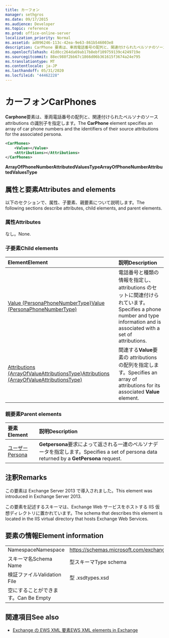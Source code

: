 ```yaml
---
title: カーフォン
manager: sethgros
ms.date: 09/17/2015
ms.audience: Developer
ms.topic: reference
ms.prod: office-online-server
localization_priority: Normal
ms.assetid: ad096246-113c-42ea-9e63-861b546003e8
description: CarPhone 要素は、車両電話番号の配列と、関連付けられたペルソナのソース attributions の識別子を指定します。
ms.openlocfilehash: 41d0cc264da69ab17b8ebf109759139c4249719e
ms.sourcegitcommit: 88ec988f2bb67c1866d06b361615f3674a24e795
ms.translationtype: MT
ms.contentlocale: ja-JP
ms.lasthandoff: 05/31/2020
ms.locfileid: "44462228"
---
```

# <a name="carphones"></a><span data-ttu-id="1bd83-103">カーフォン</span><span class="sxs-lookup"><span data-stu-id="1bd83-103">CarPhones</span></span>

<span data-ttu-id="1bd83-104">**Carphone**要素は、車両電話番号の配列と、関連付けられたペルソナのソース attributions の識別子を指定します。</span><span class="sxs-lookup"><span data-stu-id="1bd83-104">The **CarPhone** element specifies an array of car phone numbers and the identifiers of their source attributions for the associated persona.</span></span> 
  
```XML
<CarPhones>
    <Value></Value>
    <Attributions></Attributions>
</CarPhones>
```

 <span data-ttu-id="1bd83-105">**ArrayOfPhoneNumberAttributedValuesType**</span><span class="sxs-lookup"><span data-stu-id="1bd83-105">**ArrayOfPhoneNumberAttributedValuesType**</span></span>
## <a name="attributes-and-elements"></a><span data-ttu-id="1bd83-106">属性と要素</span><span class="sxs-lookup"><span data-stu-id="1bd83-106">Attributes and elements</span></span>

<span data-ttu-id="1bd83-107">以下のセクションで、属性、子要素、親要素について説明します。</span><span class="sxs-lookup"><span data-stu-id="1bd83-107">The following sections describe attributes, child elements, and parent elements.</span></span>
  
### <a name="attributes"></a><span data-ttu-id="1bd83-108">属性</span><span class="sxs-lookup"><span data-stu-id="1bd83-108">Attributes</span></span>

<span data-ttu-id="1bd83-109">なし。</span><span class="sxs-lookup"><span data-stu-id="1bd83-109">None.</span></span>
  
### <a name="child-elements"></a><span data-ttu-id="1bd83-110">子要素</span><span class="sxs-lookup"><span data-stu-id="1bd83-110">Child elements</span></span>

|<span data-ttu-id="1bd83-111">**Element**</span><span class="sxs-lookup"><span data-stu-id="1bd83-111">**Element**</span></span>|<span data-ttu-id="1bd83-112">**説明**</span><span class="sxs-lookup"><span data-stu-id="1bd83-112">**Description**</span></span>|
|:-----|:-----|
|[<span data-ttu-id="1bd83-113">Value (PersonaPhoneNumberType)</span><span class="sxs-lookup"><span data-stu-id="1bd83-113">Value (PersonaPhoneNumberType)</span></span>](value-personaphonenumbertype.md) <br/> |<span data-ttu-id="1bd83-114">電話番号と種類の情報を指定し、attributions のセットに関連付けられています。</span><span class="sxs-lookup"><span data-stu-id="1bd83-114">Specifies a phone number and type information and is associated with a set of attributions.</span></span>  <br/> |
|[<span data-ttu-id="1bd83-115">Attributions (ArrayOfValueAttributionsType)</span><span class="sxs-lookup"><span data-stu-id="1bd83-115">Attributions (ArrayOfValueAttributionsType)</span></span>](attributions-arrayofvalueattributionstype.md) <br/> |<span data-ttu-id="1bd83-116">関連する**Value**要素の attributions の配列を指定します。</span><span class="sxs-lookup"><span data-stu-id="1bd83-116">Specifies an array of attributions for its associated **Value** element.</span></span>  <br/> |
   
### <a name="parent-elements"></a><span data-ttu-id="1bd83-117">親要素</span><span class="sxs-lookup"><span data-stu-id="1bd83-117">Parent elements</span></span>

|<span data-ttu-id="1bd83-118">**要素**</span><span class="sxs-lookup"><span data-stu-id="1bd83-118">**Element**</span></span>|<span data-ttu-id="1bd83-119">**説明**</span><span class="sxs-lookup"><span data-stu-id="1bd83-119">**Description**</span></span>|
|:-----|:-----|
|[<span data-ttu-id="1bd83-120">ユーザー</span><span class="sxs-lookup"><span data-stu-id="1bd83-120">Persona</span></span>](persona.md) <br/> |<span data-ttu-id="1bd83-121">**Getpersona**要求によって返される一連のペルソナデータを指定します。</span><span class="sxs-lookup"><span data-stu-id="1bd83-121">Specifies a set of persona data returned by a **GetPersona** request.</span></span>  <br/> |
   
## <a name="remarks"></a><span data-ttu-id="1bd83-122">注釈</span><span class="sxs-lookup"><span data-stu-id="1bd83-122">Remarks</span></span>

<span data-ttu-id="1bd83-123">この要素は Exchange Server 2013 で導入されました。</span><span class="sxs-lookup"><span data-stu-id="1bd83-123">This element was introduced in Exchange Server 2013.</span></span>
  
<span data-ttu-id="1bd83-124">この要素を記述するスキーマは、Exchange Web サービスをホストする IIS 仮想ディレクトリに置かれています。</span><span class="sxs-lookup"><span data-stu-id="1bd83-124">The schema that describes this element is located in the IIS virtual directory that hosts Exchange Web Services.</span></span>
  
## <a name="element-information"></a><span data-ttu-id="1bd83-125">要素の情報</span><span class="sxs-lookup"><span data-stu-id="1bd83-125">Element information</span></span>

|||
|:-----|:-----|
|<span data-ttu-id="1bd83-126">Namespace</span><span class="sxs-lookup"><span data-stu-id="1bd83-126">Namespace</span></span>  <br/> |https://schemas.microsoft.com/exchange/services/2006/types  <br/> |
|<span data-ttu-id="1bd83-127">スキーマ名</span><span class="sxs-lookup"><span data-stu-id="1bd83-127">Schema Name</span></span>  <br/> |<span data-ttu-id="1bd83-128">型スキーマ</span><span class="sxs-lookup"><span data-stu-id="1bd83-128">Type schema</span></span>  <br/> |
|<span data-ttu-id="1bd83-129">検証ファイル</span><span class="sxs-lookup"><span data-stu-id="1bd83-129">Validation File</span></span>  <br/> |<span data-ttu-id="1bd83-130">型 .xsd</span><span class="sxs-lookup"><span data-stu-id="1bd83-130">types.xsd</span></span>  <br/> |
|<span data-ttu-id="1bd83-131">空にすることができます。</span><span class="sxs-lookup"><span data-stu-id="1bd83-131">Can Be Empty</span></span>  <br/> ||
   
## <a name="see-also"></a><span data-ttu-id="1bd83-132">関連項目</span><span class="sxs-lookup"><span data-stu-id="1bd83-132">See also</span></span>



- [<span data-ttu-id="1bd83-133">Exchange の EWS XML 要素</span><span class="sxs-lookup"><span data-stu-id="1bd83-133">EWS XML elements in Exchange</span></span>](ews-xml-elements-in-exchange.md)

